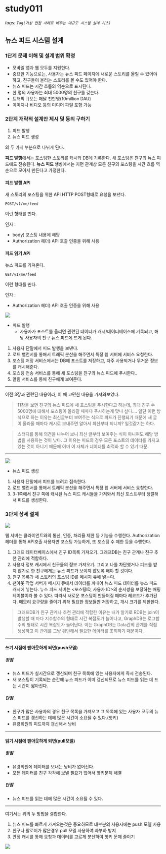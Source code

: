 # study011
###### tags: `Tag(가상 면접 사례로 배우는 대규모 시스템 설계 기초)`

## 뉴스 피드 시스템 설계

### 1단계 문제 이해 및 설계 범위 확정

* 모바일 앱과 웹 모두를 지원한다.
* 중요한 기능으로는, 사용자는 뉴스 피드 페이지에 새로운 스토리를 올릴 수 있어야 하고, 친구들이 올리는 스토리를 볼 수도 있어야 한다.
* 뉴스 피드는 시간 흐름의 역순으로 표시된다.
* 한 명의 사용자는 최대 5000명의 친구를 갖는다.
* 트래픽 규모는 매달 천만명(10million DAU)
* 이미지나 비디오 등의 미디어 파일 포함 가능

### 2단계 개략적 설계안 제시 및 동의 구하기

1. 피드 발행
2. 뉴스 피드 생성

의 두 가지 부분으로 나뉘게 된다.

**피드 발행**에서는 포스팅한 스토리를 캐시와 DB에 기록한다. 새 포스팅은 친구의 뉴스 피드에도 전송된다.
**뉴스 피드 생성**에서는 지면 관계상 모든 친구의 포스팅을 시간 흐름 역순으로 모아서 만든다고 가정한다.

#### 피드 발행 API

새 스토리의 포스팅을 위한 API
HTTP POST형태로 요청을 보낸다.

`POST/v1/me/feed`

이런 형태를 띤다.

인자 : 
* body) 포스팅 내용에 해당
* Authorization 헤더) API 호출 인증을 위해 사용

#### 피드 읽기 API

뉴스 피드를 가져온다.

`GET/v1/me/feed`

이런 형태를 띤다.

인자 : 
* Authorization 헤더) API 호출 인증을 위해 사용

![](https://i.imgur.com/iuJkZsv.png)

* 피드 발행
    * 사용자가 포스트를 올리면 관련된 데이터가 캐시/데이터베이스에 기록되고, 해당 사용자의 친구 뉴스 피드에 뜨게 된다.

1. 사용자 단말에서 피드 발행을 보낸다.
2. 로드 밸런서를 통해서 트래픽 분산을 해주면서 특정 웹 서버에 서비스 요청한다.
3. 포스팅 저장 서비스에서는 DB에 포스트를 저장하고, 자주 사용되거나 무거운 정보를 캐시해준다.
4. 포스팅 전송 서비스를 통해 새 포스팅을 친구의 뉴스 피드에 푸시한다..
5. 알림 서비스를 통해 친구에게 보여준다.

---

이전 3장과 관련된 내용이라, 이 때 고민한 내용을 가져와보았다.

> 11장을 보면 친구의 뉴스 피드에 새 포스팅을 푸시한다고 하는데, 최대 친구 수 5000명에 대해서 포스팅이 올라갈 때마다 푸시하는게 맞나 싶다....
> 일단 이런 방식으로 하는 이유는 최신글부터 보여주는 식으로 피드가 진행되기 때문에 새 글이 올라올 때마다 캐시로 보내주면 알아서 최신부터 되니까? 일것같기는 하다.

> 스터디를 통해 의견을 나누어 보니 최신 글부터 보여주는 식이 아니여도 해당 방법을 사용하는 것이 낫다.
> 그 이유는 피드의 경우 모든 포스트의 데이터를 가지고 있는 것이 아니기 때문에 이미 이 자체가 데이터를 최적화 할 수 있기 때문.


---

![](https://i.imgur.com/mz16Rkh.png)

* 뉴스 피드 생성

1. 사용자 단말에서 피드를 보려고 접속한다.
2. 로드 밸런서를 통해서 트래픽 분산을 해주면서 특정 웹 서버에 서비스 요청한다.
3. 3-1쪽에서 친구 쪽에 캐시된 뉴스 피드 캐시들을 가져와서 최신 포스트부터 정렬해서 피드를 생성한다.

### 3단계 상세 설계

![](https://i.imgur.com/79s7Cmt.png)

웹 서버는 클라이언트와의 통신, 인증, 처리율 제한 등 기능을 수행한다.
Authorization헤더를 통해 API호출 사용자만 포스팅 가능하게, 또 포스팅 수 제한 등을 수행한다.


1. 그래프 데이터베이스에서 친구 ID목록 가져오기. 그래프DB는 친구 관계나 친구 추천 관리에 적합하다.
2. 사용자 정보 캐시에서 친구들의 정보 가져오기. 그리고 나를 차단했거나 피드를 받지 않기로 한 친구에게는 뉴스 피드가 보이지 않도록 해야 할 것이다.
3. 친구 목록과 새 스토리의 포스팅 ID를 메시지 큐에 넣는다.
4. 팬아웃 작업 서버가 메시지 큐에서 데이터를 꺼내어 뉴스 피드 데이터를 뉴스 피드 캐시에 넣는다.
뉴스 피드 서버는 <포스팅ID, 사용자 ID>의 순서쌍을 보장하는 매핑 테이블이라 볼 수 있다. 따라서 새로운 포스팅이 만들어질 때마다 레코드가 추가된다.
메모리 요구량을 줄이기 위해 필요한 정보들만 저장하고, 개시 크기를 제한한다.


> 그래프DB가 친구 관계나 추천 관리에 적합한 이유는
> 내가 알기로 RDB는 join이 발생할 때 마다 지수함수의 형태로 시간 복잡도가 늘어나고, GraphDB는 로그함수의 형태로 시간 복잡도가 늘어난다.
> 이는 GraphDB는 Data간의 관계를 직접 생성하고 이 관계를 그냥 횡단해서 필요한 데이터를 조회하기 때문이다.

---

#### 쓰기 시점에 팬아웃하게 되면(push모델)

##### 장점

* 뉴스 피드가 실시간으로 갱신되며 친구 목록에 있는 사용자에게 즉시 전송된다.
* 새 포스팅이 기록되는 순간에 뉴스 피드가 이미 갱신되므로 뉴스 피드를 읽는 데 드는 시간이 짧아진다.

##### 단점

* 친구가 많은 사용자의 경우 친구 목록을 가져오고 그 목록에 있는 사용자 모두의 뉴스 피드를 갱신하는 데에 많은 시간이 소요될 수 있다.(핫키)
* 유령회원의 피드까지 갱신해서 낭비

---

#### 읽기 시점에 팬아웃하게 되면(pull모델)

##### 장점

* 유령회원에 데이터를 보내는 낭비가 없어진다.
* 모든 데이터를 친구 각각에 보낼 필요가 없어서 핫키문제 해결

##### 단점

* 뉴스 피드를 읽는 데에 많은 시간이 소요될 수 있다.

---

여기서는 위의 두 방법을 결합한다.
1. 뉴스 피드를 빠르게 가져오는것은 중요하므로 대부분의 사용자에는 push 모델 사용
2. 친구나 팔로어가 많은경우 pull 모델 사용하여 과부하 방지
3. 안정 캐시를 통해 요청과 데이터를 고르게 분산하여 핫키 문제 줄이기

![](https://i.imgur.com/GHurLvp.png)
